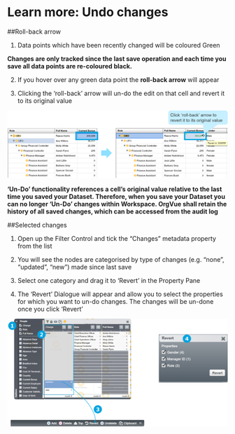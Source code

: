 # Learn more: Undo changes

##Roll-back arrow

1. Data points which have been recently changed will be coloured Green

**Changes are only tracked since the last save operation and each time you save all data points are re-coloured black.**

2) If you hover over any green data point the **roll-back arrow** will appear

3) Clicking the ‘roll-back’ arrow will un-do the edit on that cell and revert it to its original value

![](4-033.rollbackarrow.png)

**‘Un-Do’ functionality references a cell’s original value relative to the last time you saved your Dataset.  Therefore, when you save your Dataset you can no longer ‘Un-Do’ changes within Workspace. OrgVue shall retain the history of all saved changes, which can be accessed from the audit log**

##Selected changes

1) Open up the Filter Control and tick the “Changes” metadata property from the list

2) You will see the nodes are categorised by type of changes (e.g. “none”, “updated”, “new”) made since last save

3) Select one category and drag it to ‘Revert’ in the Property Pane

4) The ‘Revert’ Dialogue will appear and allow you to select the properties for which you want to un-do changes. The changes will be un-done once you click ‘Revert’

![](4-034.undoselected.png)


